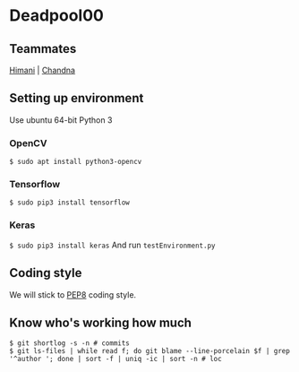 # Deadpool00
## Teammates
[Himani](https://github.com/HimaniRathi/Deadpool00) | [Chandna](https://github.com/IamChandna/Deadpool00)
## Setting up environment
Use ubuntu 64-bit Python 3
### OpenCV
`$ sudo apt install python3-opencv`
### Tensorflow
`$ sudo pip3 install tensorflow`
### Keras
`$ sudo pip3 install keras`
And run `testEnvironment.py`
## Coding style
We will stick to [PEP8](https://www.python.org/dev/peps/pep-0008/) coding style.

## Know who's working how much
````
$ git shortlog -s -n # commits
$ git ls-files | while read f; do git blame --line-porcelain $f | grep '^author '; done | sort -f | uniq -ic | sort -n # loc
````
